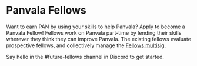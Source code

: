 # Panvala Fellows

Want to earn PAN by using your skills to help Panvala? Apply to become a Panvala Fellow! Fellows work on Panvala part-time by lending their skills wherever they think they can improve Panvala. The existing fellows evaluate prospective fellows, and collectively manage the [Fellows multisig](https://gnosis-safe.io/app/#/safes/0x47aE9FaF3AbeA7b2acAC69aB0A7B939201FeA5F6/transactions).

Say hello in the \#future-fellows channel in Discord to get started.

